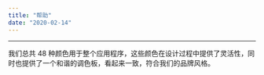 ```yaml
---
title: "帮助"
date: "2020-02-14"
---
```


---

我们总共 48 种颜色用于整个应用程序，这些颜色在设计过程中提供了灵活性，同时也提供了一个和谐的调色板，看起来一致，符合我们的品牌风格。

